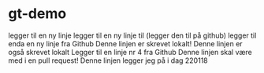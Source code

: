 # gt-demo
legger til en ny linje
legger til en ny linje til (legger den til på github)
legger til enda en ny linje fra Github
Denne linjen er skrevet lokalt!
Denne linjen er også skrevet lokalt
Legger til en linje nr 4 fra Github
Denne linjen skal være med i en pull request!
Denne linjen legger jeg på i dag 220118
